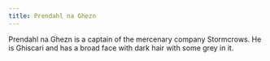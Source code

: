 ```yaml
---
title: Prendahl na Ghezn
---
```


Prendahl na Ghezn is a captain of the mercenary company Stormcrows. He is Ghiscari and has a broad face with dark hair with some grey in it.


